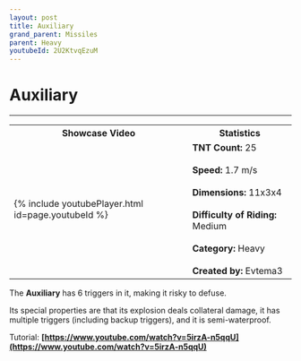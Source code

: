 ```yaml
---
layout: post
title: Auxiliary
grand_parent: Missiles
parent: Heavy
youtubeId: 2U2KtvqEzuM
---
```

# Auxiliary
---

<table>
    <tr>
        <th>Showcase Video</th>
        <th>Statistics</th>
    </tr>
    <tr>
        <td>{% include youtubePlayer.html id=page.youtubeId %}</td>
        <td>
            <b>TNT Count:</b> 25<br><br>
            <b>Speed:</b> 1.7 m/s<br><br>
            <b>Dimensions:</b> 11x3x4<br><br>
            <b>Difficulty of Riding:</b> Medium<br><br>
            <b>Category:</b> Heavy<br><br>
            <b>Created by:</b> Evtema3
        </td>
    </tr>
</table>

The **Auxiliary** has 6 triggers in it, making it risky to defuse.

Its special properties are that its explosion deals collateral damage, it has multiple triggers (including backup triggers), and it is semi-waterproof.

Tutorial: __[https://www.youtube.com/watch?v=5irzA-n5qqU](https://www.youtube.com/watch?v=5irzA-n5qqU)__